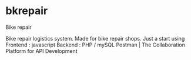 # bkrepair
Bike repair

Bike repair logistics system. Made for bike repair shops.
Just a start using 
Frontend : javascript
Backend : PHP / mySQL
Postman | The Collaboration Platform for API Development 
